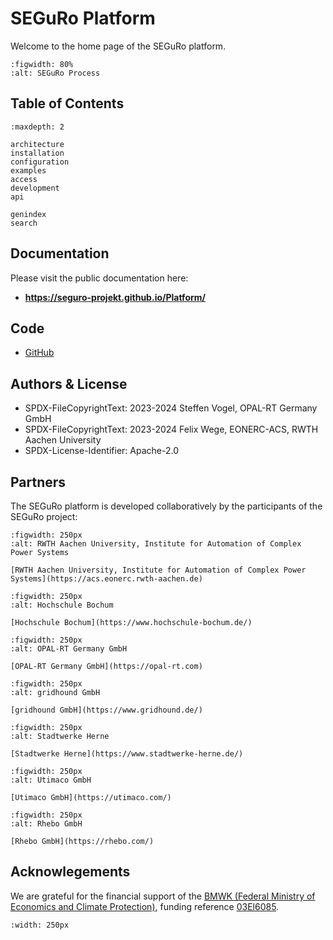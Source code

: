 # SEGuRo Platform

Welcome to the home page of the SEGuRo platform.

```{figure} _static/seguro_concept.png
:figwidth: 80%
:alt: SEGuRo Process
```

## Table of Contents

```{toctree}
:maxdepth: 2

architecture
installation
configuration
examples
access
development
api

genindex
search
```

## Documentation

Please visit the public documentation here:

- **https://seguro-projekt.github.io/Platform/**

## Code

- [GitHub](https://github.com/SEGuRo-Projekt)


## Authors & License

- SPDX-FileCopyrightText: 2023-2024 Steffen Vogel, OPAL-RT Germany GmbH
- SPDX-FileCopyrightText: 2023-2024 Felix Wege, EONERC-ACS, RWTH Aachen University
- SPDX-License-Identifier: Apache-2.0


## Partners

The SEGuRo platform is developed collaboratively by the participants of the SEGuRo project:

```{figure} _static/logos/rwth.svg
:figwidth: 250px
:alt: RWTH Aachen University, Institute for Automation of Complex Power Systems

[RWTH Aachen University, Institute for Automation of Complex Power Systems](https://acs.eonerc.rwth-aachen.de)
```

```{figure} _static/logos/hsbo.jpg
:figwidth: 250px
:alt: Hochschule Bochum

[Hochschule Bochum](https://www.hochschule-bochum.de/)
```

```{figure} _static/logos/opal-rt.png
:figwidth: 250px
:alt: OPAL-RT Germany GmbH

[OPAL-RT Germany GmbH](https://opal-rt.com)
```

```{figure} _static/logos/gridhound.svg
:figwidth: 250px
:alt: gridhound GmbH

[gridhound GmbH](https://www.gridhound.de/)
```

```{figure} _static/logos/stwh.svg
:figwidth: 250px
:alt: Stadtwerke Herne

[Stadtwerke Herne](https://www.stadtwerke-herne.de/)
```

```{figure} _static/logos/utimaco.svg
:figwidth: 250px
:alt: Utimaco GmbH

[Utimaco GmbH](https://utimaco.com/)
```

```{figure} _static/logos/rhebo.png
:figwidth: 250px
:alt: Rhebo GmbH

[Rhebo GmbH](https://rhebo.com/)
```

## Acknowlegements

We are grateful for the financial support of the [BMWK (Federal Ministry of Economics and Climate Protection)](https://www.bmwk.de/), funding reference [03El6085](https://www.enargus.de/pub/bscw.cgi/?op=enargus.eps2&q=%2201249617/1%22).

```{image} _static/bmwk_funding.png
:width: 250px
```
